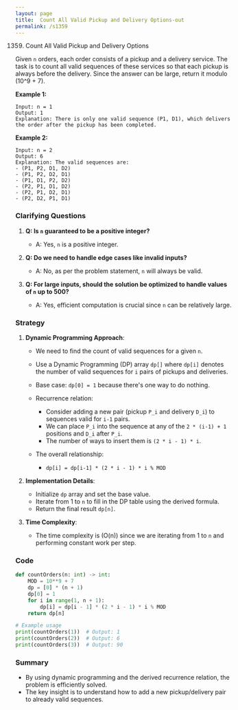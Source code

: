 ```yaml
---
layout: page
title:  Count All Valid Pickup and Delivery Options-out
permalink: /s1359
---
```


1359. Count All Valid Pickup and Delivery Options

Given `n` orders, each order consists of a pickup and a delivery service. The task is to count all valid sequences of these services so that each pickup is always before the delivery. Since the answer can be large, return it modulo \(10^9 + 7\).

**Example 1:**
```plaintext
Input: n = 1
Output: 1
Explanation: There is only one valid sequence (P1, D1), which delivers the order after the pickup has been completed.
```

**Example 2:**
```plaintext
Input: n = 2
Output: 6
Explanation: The valid sequences are:
- (P1, P2, D1, D2)
- (P1, P2, D2, D1)
- (P1, D1, P2, D2)
- (P2, P1, D1, D2)
- (P2, P1, D2, D1)
- (P2, D2, P1, D1)
```

### Clarifying Questions

1. **Q: Is `n` guaranteed to be a positive integer?**
   - A: Yes, `n` is a positive integer.

2. **Q: Do we need to handle edge cases like invalid inputs?**
   - A: No, as per the problem statement, `n` will always be valid.

3. **Q: For large inputs, should the solution be optimized to handle values of `n` up to 500?**
   - A: Yes, efficient computation is crucial since `n` can be relatively large.

### Strategy

1. **Dynamic Programming Approach**:
    - We need to find the count of valid sequences for a given `n`.
    - Use a Dynamic Programming (DP) array `dp[]` where `dp[i]` denotes the number of valid sequences for `i` pairs of pickups and deliveries.
    - Base case: `dp[0] = 1` because there's one way to do nothing.
    - Recurrence relation: 
      - Consider adding a new pair (pickup `P_i` and delivery `D_i`) to sequences valid for `i-1` pairs.
      - We can place `P_i` into the sequence at any of the `2 * (i-1) + 1` positions and `D_i` after `P_i`.
      - The number of ways to insert them is `(2 * i - 1) * i`.

    - The overall relationship:
      - `dp[i] = dp[i-1] * (2 * i - 1) * i % MOD`

2. **Implementation Details**:
    - Initialize `dp` array and set the base value.
    - Iterate from 1 to `n` to fill in the DP table using the derived formula.
    - Return the final result `dp[n]`.

3. **Time Complexity**:
    - The time complexity is \(O(n)\) since we are iterating from 1 to `n` and performing constant work per step.

### Code

```python
def countOrders(n: int) -> int:
    MOD = 10**9 + 7
    dp = [0] * (n + 1)
    dp[0] = 1
    for i in range(1, n + 1):
        dp[i] = dp[i - 1] * (2 * i - 1) * i % MOD
    return dp[n]

# Example usage
print(countOrders(1))  # Output: 1
print(countOrders(2))  # Output: 6
print(countOrders(3))  # Output: 90
```

### Summary
- By using dynamic programming and the derived recurrence relation, the problem is efficiently solved.
- The key insight is to understand how to add a new pickup/delivery pair to already valid sequences.